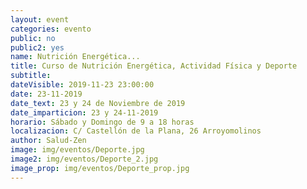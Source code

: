 ```yaml
---
layout: event
categories: evento
public: no
public2: yes
name: Nutrición Energética...
title: Curso de Nutrición Energética, Actividad Física y Deporte
subtitle:
dateVisible: 2019-11-23 23:00:00
date: 23-11-2019
date_text: 23 y 24 de Noviembre de 2019
date_imparticion: 23 y 24-11-2019
horario: Sábado y Domingo de 9 a 18 horas
localizacion: C/ Castellón de la Plana, 26 Arroyomolinos
author: Salud-Zen
image: img/eventos/Deporte.jpg
image2: img/eventos/Deporte_2.jpg
image_prop: img/eventos/Deporte_prop.jpg
---
```

